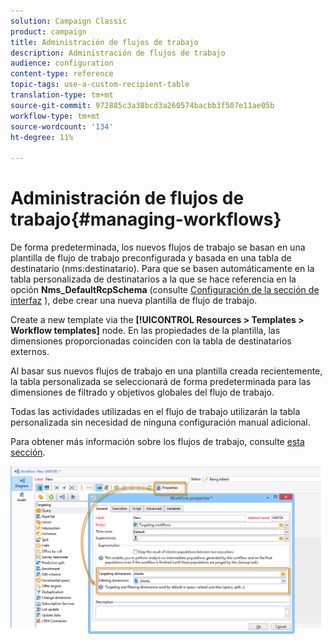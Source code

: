 ```yaml
---
solution: Campaign Classic
product: campaign
title: Administración de flujos de trabajo
description: Administración de flujos de trabajo
audience: configuration
content-type: reference
topic-tags: use-a-custom-recipient-table
translation-type: tm+mt
source-git-commit: 972885c3a38bcd3a260574bacbb3f507e11ae05b
workflow-type: tm+mt
source-wordcount: '134'
ht-degree: 11%

---
```



# Administración de flujos de trabajo{#managing-workflows}

De forma predeterminada, los nuevos flujos de trabajo se basan en una plantilla de flujo de trabajo preconfigurada y basada en una tabla de destinatario (nms:destinatario). Para que se basen automáticamente en la tabla personalizada de destinatarios a la que se hace referencia en la opción **Nms_DefaultRcpSchema** (consulte [Configuración de la sección de interfaz](../../configuration/using/configuring-the-interface.md) ), debe crear una nueva plantilla de flujo de trabajo.

Create a new template via the **[!UICONTROL Resources > Templates > Workflow templates]** node. En las propiedades de la plantilla, las dimensiones proporcionadas coinciden con la tabla de destinatarios externos.

Al basar sus nuevos flujos de trabajo en una plantilla creada recientemente, la tabla personalizada se seleccionará de forma predeterminada para las dimensiones de filtrado y objetivos globales del flujo de trabajo.

Todas las actividades utilizadas en el flujo de trabajo utilizarán la tabla personalizada sin necesidad de ninguna configuración manual adicional.

Para obtener más información sobre los flujos de trabajo, consulte [esta sección](../../workflow/using/about-workflows.md).

![](assets/cfg_external_table_workflow.png)

